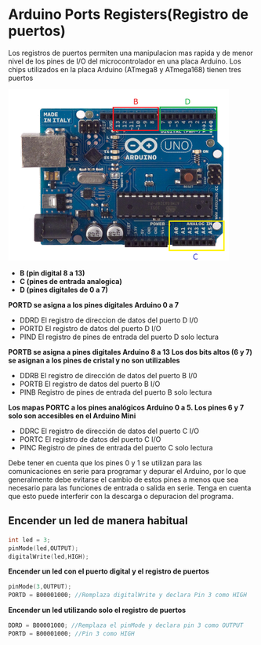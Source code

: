 # Arduino Ports Registers(Registro de puertos)

Los registros de puertos permiten una manipulacion mas rapida y de menor nivel de los pines de I/O del microcontrolador en una placa Arduino. Los chips utilizados en la placa Arduino (ATmega8 y ATmega168) tienen tres puertos

<img src="https://github.com/IDiegoUlises/Arduino-Port-Registers/blob/master/Images/Registro-de-puertos.png" width="450" height="350" />

* **B (pin digital 8 a 13)**
* **C (pines de entrada analogica)**
* **D (pines digitales de 0 a 7)**



**PORTD se asigna a los pines digitales Arduino 0 a 7**
* DDRD El registro de direccion de datos del puerto D I/0
* PORTD El registro de datos del puerto D I/O 
* PIND El registro de pines de entrada del puerto D solo lectura 

**PORTB se asigna a  pines digitales Arduino 8 a 13 Los dos bits altos (6 y 7) se asignan a los pines de cristal y no son utilizables**
* DDRB El registro de dirección de datos del puerto B I/0
* PORTB El registro de datos del puerto B I/O
* PINB Registro de pines de entrada del puerto B solo lectura

**Los mapas PORTC a los pines analógicos Arduino 0 a 5. Los pines 6 y 7 solo son accesibles en el Arduino Mini**
* DDRC El registro de dirección de datos del puerto C I/O
* PORTC El registro de datos del puerto C I/O
* PINC Registro de pines de entrada del puerto C solo lectura

Debe tener en cuenta que los pines 0 y 1 se utilizan para las comunicaciones en serie para programar y depurar el Arduino, por lo que generalmente debe evitarse el cambio de estos pines a menos que sea necesario para las funciones de entrada o salida en serie. Tenga en cuenta que esto puede interferir con la descarga o depuracion del programa.

## Encender un led de manera habitual 
```C++
int led = 3;
pinMode(led,OUTPUT);
digitalWrite(led,HIGH);
```

**Encender un led con el puerto digital y el registro de puertos**
```C++
pinMode(3,OUTPUT);
PORTD = B00001000; //Remplaza digitalWrite y declara Pin 3 como HIGH
```

**Encender un led utilizando solo el registro de puertos**
```c++
DDRD = B00001000; //Remplaza el pinMode y declara pin 3 como OUTPUT
PORTD = B00001000; //Pin 3 como HIGH
```
